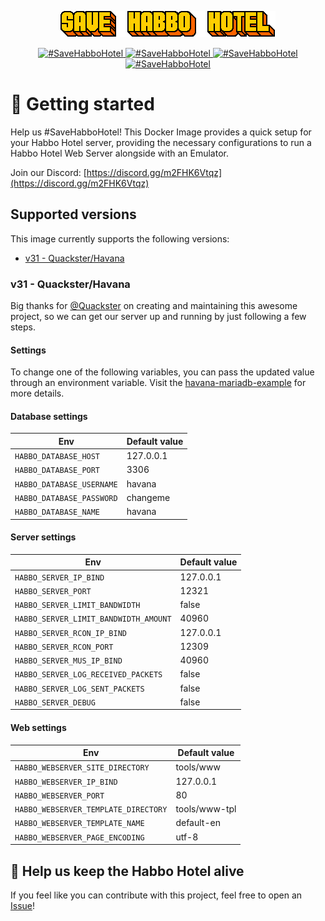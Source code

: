 <p align="center">
  <a href="#">
    <img src="docs/banner.gif" alt="#SaveHabboHotel">
  </a>
</p>

<p align="center">
    <a href="https://hub.docker.com/r/vitorvasc/docker-habbo-server/">
        <img src="https://img.shields.io/docker/pulls/vitorvasc/docker-habbo-server.svg" alt="#SaveHabboHotel" />
    </a>
    <a href="https://hub.docker.com/r/vitorvasc/docker-habbo-server/">
        <img src="https://img.shields.io/docker/stars/vitorvasc/docker-habbo-server.svg?maxAge=2592000" alt="#SaveHabboHotel" />
    </a>
    <a href="https://github.com/habboservers/docker-habbo-server/issues/">
        <img src="https://img.shields.io/github/issues-raw/habboservers/docker-habbo-server.svg" alt="#SaveHabboHotel" />
    </a>
    <a href="https://github.com/vitorvasc/docker-habbo-server/actions/workflows/docker-image.yml">
        <img src="https://github.com/habboservers/docker-habbo-server/actions/workflows/docker-image.yml/badge.svg" alt="#SaveHabboHotel" />
    </a>
</p>

# 👋 Getting started

Help us #SaveHabboHotel! This Docker Image provides a quick setup for your Habbo Hotel server, providing the necessary
configurations to run a Habbo Hotel Web Server alongside with an Emulator.

Join our Discord: [https://discord.gg/m2FHK6Vtqz](https://discord.gg/m2FHK6Vtqz)

## Supported versions

This image currently supports the following versions:

* [v31 - Quackster/Havana](https://github.com/Quackster/Havana)


### v31 - Quackster/Havana

Big thanks for [@Quackster](https://github.com/Quackster) on creating and maintaining this awesome project, so we can
get our server up and running by just following a few steps.

#### Settings

To change one of the following variables, you can pass the updated value through an environment variable. Visit
the [havana-mariadb-example](https://github.com/habboservers/docker-habbo-server/blob/0.0.6/examples/havana/havana-mariadb-example/docker-compose.yml)
for more details.

#### Database settings

| Env                    | Default value |
|------------------------|---------------|
| `HABBO_DATABASE_HOST`     | 127.0.0.1     | 
| `HABBO_DATABASE_PORT`     | 3306          | 
| `HABBO_DATABASE_USERNAME` | havana        |  
| `HABBO_DATABASE_PASSWORD` | changeme      |
| `HABBO_DATABASE_NAME` | havana        |  

#### Server settings

| Env                                   | Default value |
|---------------------------------------|---------------|
| `HABBO_SERVER_IP_BIND`                | 127.0.0.1     | 
| `HABBO_SERVER_PORT`                   | 12321         |
| `HABBO_SERVER_LIMIT_BANDWIDTH`        | false         |
| `HABBO_SERVER_LIMIT_BANDWIDTH_AMOUNT` | 40960         |
| `HABBO_SERVER_RCON_IP_BIND`           | 127.0.0.1     |
| `HABBO_SERVER_RCON_PORT`              | 12309         |
| `HABBO_SERVER_MUS_IP_BIND`            | 40960         |
| `HABBO_SERVER_LOG_RECEIVED_PACKETS`   | false         |
| `HABBO_SERVER_LOG_SENT_PACKETS`       | false         |
| `HABBO_SERVER_DEBUG`                  | false         |

#### Web settings

| Env                                  | Default value |
|--------------------------------------|---------------|
| `HABBO_WEBSERVER_SITE_DIRECTORY`     | tools/www     | 
| `HABBO_WEBSERVER_IP_BIND`            | 127.0.0.1     |
| `HABBO_WEBSERVER_PORT`               | 80            |
| `HABBO_WEBSERVER_TEMPLATE_DIRECTORY` | tools/www-tpl |
| `HABBO_WEBSERVER_TEMPLATE_NAME`      | default-en    |
| `HABBO_WEBSERVER_PAGE_ENCODING`      | utf-8         |

## 🦺 Help us keep the Habbo Hotel alive

If you feel like you can contribute with this project, feel free to open an [Issue](https://github.com/habboservers/docker-habbo-server/issues)! 
